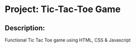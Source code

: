 # Project: Tic-Tac-Toe Game

## Description:

   Functional Tic Tac Toe game using HTML, CSS & Javascript
  
  


